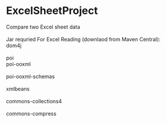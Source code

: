 # ExcelSheetProject
Compare two Excel sheet data<br>	
Jar requried For Excel Reading (downlaod from Maven Central):<br>
dom4j <br>	
poi<br>	
poi-ooxml<br>	
poi-ooxml-schemas<br>	 
xmlbeans <br>	
commons-collections4<br>	
commons-compress<br>	
